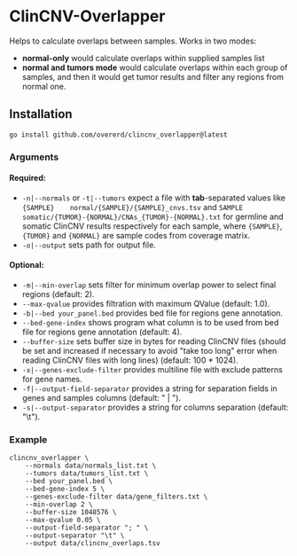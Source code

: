 # ClinCNV-Overlapper

Helps to calculate overlaps between samples. Works in two modes:

* **normal-only** would calculate overlaps within supplied samples list
* **normal and tumors mode** would calculate overlaps within each group of samples, and then it would get tumor results and filter any regions from normal one.

## Installation

```shell
go install github.com/overerd/clincnv_overlapper@latest
```

### Arguments

#### Required:
* `-n|--normals` or `-t|--tumors` expect a file with **tab**-separated values like `{SAMPLE}	normal/{SAMPLE}/{SAMPLE}_cnvs.tsv` and `SAMPLE	somatic/{TUMOR}-{NORMAL}/CNAs_{TUMOR}-{NORMAL}.txt` for germline and somatic ClinCNV results respectively for each sample, where `{SAMPLE}`, `{TUMOR}` and `{NORMAL}` are sample codes from coverage matrix. 
* `-o|--output` sets path for output file.

#### Optional:
* `-m|--min-overlap` sets filter for minimum overlap power to select final regions (default: 2).
* `--max-qvalue` provides filtration with maximum QValue (default: 1.0).
* `-b|--bed your_panel.bed` provides bed file for regions gene annotation.
* `--bed-gene-index` shows program what column is to be used from bed file for regions gene annotation (default: 4).
* `--buffer-size` sets buffer size in bytes for reading ClinCNV files (should be set and increased if necessary to avoid "take too long" error when reading ClinCNV files with long lines) (default: 100 * 1024).
* `-x|--genes-exclude-filter` provides multiline file with exclude patterns for gene names.
* `-f|--output-field-separator` provides a string for separation fields in genes and samples columns (default: " | ").
* `-s|--output-separator` provides a string for columns separation (default: "\t").

### Example

```shell
clincnv_overlapper \
    --normals data/normals_list.txt \
    --tumors data/tumors_list.txt \
    --bed your_panel.bed \
    --bed-gene-index 5 \
    --genes-exclude-filter data/gene_filters.txt \
    --min-overlap 2 \
    --buffer-size 1048576 \
    --max-qvalue 0.05 \
    --output-field-separator "; " \
    --output-separator "\t" \
    --output data/clincnv_overlaps.tsv
```
